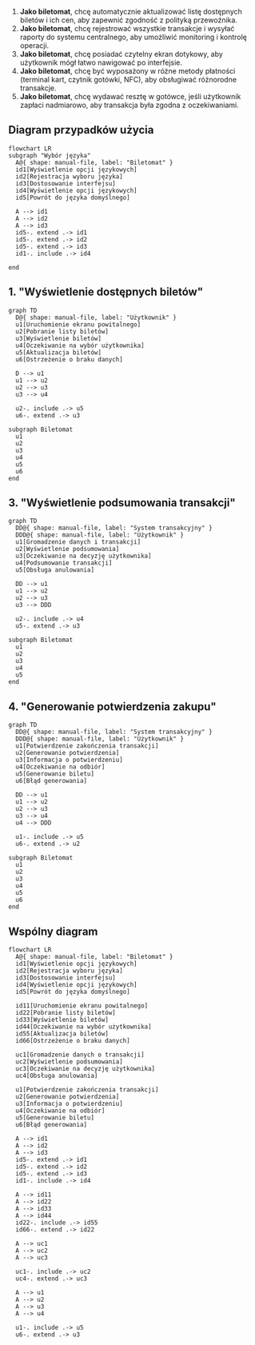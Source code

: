 1. **Jako biletomat**, chcę automatycznie aktualizować listę dostępnych biletów i ich cen, aby zapewnić zgodność z polityką przewoźnika.
1. **Jako biletomat**, chcę rejestrować wszystkie transakcje i wysyłać raporty do systemu centralnego, aby umożliwić monitoring i kontrolę operacji.
1. **Jako biletomat**, chcę posiadać czytelny ekran dotykowy, aby użytkownik mógł 
łatwo nawigować po interfejsie.
2. **Jako biletomat**, chcę być wyposażony w różne metody płatności (terminal kart, czytnik gotówki, NFC), aby obsługiwać różnorodne transakcje.
3. **Jako biletomat**, chcę wydawać resztę w gotówce, jeśli użytkownik zapłaci 
nadmiarowo, aby transakcja była zgodna z oczekiwaniami.

## Diagram przypadków użycia

```mermaid
flowchart LR
subgraph "Wybór języka"
  A@{ shape: manual-file, label: "Biletomat" }
  id1[Wyświetlenie opcji językowych]
  id2[Rejestracja wyboru języka]
  id3[Dostosowanie interfejsu]
  id4[Wyświetlenie opcji językowych]
  id5[Powrót do języka domyślnego]

  A --> id1
  A --> id2
  A --> id3
  id5-. extend .-> id1
  id5-. extend .-> id2
  id5-. extend .-> id3
  id1-. include .-> id4
  
end
```
## 1. "Wyświetlenie dostępnych biletów"
```mermaid
graph TD
  D@{ shape: manual-file, label: "Użytkownik" }
  u1[Uruchomienie ekranu powitalnego]
  u2[Pobranie listy biletów]
  u3[Wyświetlenie biletów]
  u4[Oczekiwanie na wybór użytkownika]
  u5[Aktualizacja biletów]
  u6[Ostrzeżenie o braku danych]

  D --> u1
  u1 --> u2
  u2 --> u3
  u3 --> u4

  u2-. include .-> u5
  u6-. extend .-> u3

subgraph Biletomat
  u1
  u2
  u3
  u4
  u5
  u6
end

```

## 3. "Wyświetlenie podsumowania transakcji"
```mermaid
graph TD
  DD@{ shape: manual-file, label: "System transakcyjny" }
  DDD@{ shape: manual-file, label: "Użytkownik" }
  u1[Gromadzenie danych i transakcji]
  u2[Wyświetlenie podsumowania]
  u3[Oczekiwanie na decyzję użytkownika]
  u4[Podsumowanie transakcji]
  u5[Obsługa anulowania]

  DD --> u1
  u1 --> u2
  u2 --> u3
  u3 --> DDD

  u2-. include .-> u4
  u5-. extend .-> u3

subgraph Biletomat
  u1
  u2
  u3
  u4
  u5
end

```


## 4. "Generowanie potwierdzenia zakupu"

```mermaid
graph TD
  DD@{ shape: manual-file, label: "System transakcyjny" }
  DDD@{ shape: manual-file, label: "Użytkownik" }
  u1[Potwierdzenie zakończenia transakcji]
  u2[Generowanie potwierdzenia]
  u3[Informacja o potwierdzeniu]
  u4[Oczekiwanie na odbiór]
  u5[Generowanie biletu]
  u6[Błąd generowania]

  DD --> u1
  u1 --> u2
  u2 --> u3
  u3 --> u4
  u4 --> DDD

  u1-. include .-> u5
  u6-. extend .-> u2

subgraph Biletomat
  u1
  u2
  u3
  u4
  u5
  u6
end

```
## Wspólny diagram

```mermaid
flowchart LR
  A@{ shape: manual-file, label: "Biletomat" }
  id1[Wyświetlenie opcji językowych]
  id2[Rejestracja wyboru języka]
  id3[Dostosowanie interfejsu]
  id4[Wyświetlenie opcji językowych]
  id5[Powrót do języka domyślnego]

  id11[Uruchomienie ekranu powitalnego]
  id22[Pobranie listy biletów]
  id33[Wyświetlenie biletów]
  id44[Oczekiwanie na wybór użytkownika]
  id55[Aktualizacja biletów]
  id66[Ostrzeżenie o braku danych]

  uc1[Gromadzenie danych o transakcji]
  uc2[Wyświetlenie podsumowania]
  uc3[Oczekiwanie na decyzję użytkownika]
  uc4[Obsługa anulowania]

  u1[Potwierdzenie zakończenia transakcji]
  u2[Generowanie potwierdzenia]
  u3[Informacja o potwierdzeniu]
  u4[Oczekiwanie na odbiór]
  u5[Generowanie biletu]
  u6[Błąd generowania]

  A --> id1
  A --> id2
  A --> id3
  id5-. extend .-> id1
  id5-. extend .-> id2
  id5-. extend .-> id3
  id1-. include .-> id4

  A --> id11
  A --> id22
  A --> id33
  A --> id44
  id22-. include .-> id55
  id66-. extend .-> id22

  A --> uc1
  A --> uc2
  A --> uc3

  uc1-. include .-> uc2
  uc4-. extend .-> uc3

  A --> u1
  A --> u2
  A --> u3
  A --> u4

  u1-. include .-> u5
  u6-. extend .-> u3
```
